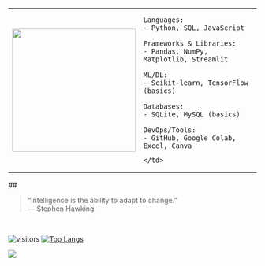 <table>
  <tr>
    <td>
      <img src="https://media.giphy.com/media/v1.Y2lkPTc5MGI3NjExOHF5eTNzeXNrcXU1YmpnajNsb3lpODR5d2t4aTJnNHNnemY1aHp2dCZlcD12MV9naWZzX3NlYXJjaCZjdD1n/lkceXNDw4Agryfrwz8/giphy.gif" width="250"/>
    </td>
    <td>

```
Languages:
- Python, SQL, JavaScript

Frameworks & Libraries:
- Pandas, NumPy, Matplotlib, Streamlit

ML/DL:
- Scikit-learn, TensorFlow (basics)

Databases:
- SQLite, MySQL (basics)

DevOps/Tools:
- GitHub, Google Colab, Excel, Canva
```

    </td>
  </tr>
</table>
##
<br>

 > “Intelligence is the ability to adapt to change.”  
 > — Stephen Hawking

<br>


![visitors](https://komarev.com/ghpvc/?username=carvdr&color=red&style=flat)
[![Top Langs](https://github-readme-stats.vercel.app/api/top-langs/?username=carvdr&layout=compact&theme=shadow_blue)](https://github.com/anuraghazra/github-readme-stats)

[![](https://visitcount.itsvg.in/api?id=carvdr&icon=2&color=9)](https://visitcount.itsvg.in)

